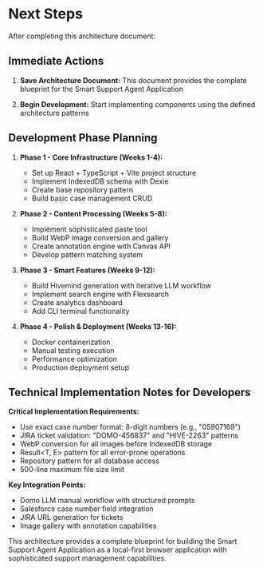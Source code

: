 # Next Steps

After completing this architecture document:

## Immediate Actions
1. **Save Architecture Document:** This document provides the complete blueprint for the Smart Support Agent Application

2. **Begin Development:** Start implementing components using the defined architecture patterns

## Development Phase Planning
1. **Phase 1 - Core Infrastructure (Weeks 1-4):**
   - Set up React + TypeScript + Vite project structure
   - Implement IndexedDB schema with Dexie
   - Create base repository pattern
   - Build basic case management CRUD

2. **Phase 2 - Content Processing (Weeks 5-8):**
   - Implement sophisticated paste tool
   - Build WebP image conversion and gallery
   - Create annotation engine with Canvas API
   - Develop pattern matching system

3. **Phase 3 - Smart Features (Weeks 9-12):**
   - Build Hivemind generation with iterative LLM workflow
   - Implement search engine with Flexsearch
   - Create analytics dashboard
   - Add CLI terminal functionality

4. **Phase 4 - Polish & Deployment (Weeks 13-16):**
   - Docker containerization
   - Manual testing execution
   - Performance optimization
   - Production deployment setup

## Technical Implementation Notes for Developers

**Critical Implementation Requirements:**
- Use exact case number format: 8-digit numbers (e.g., "05907169")
- JIRA ticket validation: "DOMO-456837" and "HIVE-2263" patterns
- WebP conversion for all images before IndexedDB storage
- Result<T, E> pattern for all error-prone operations
- Repository pattern for all database access
- 500-line maximum file size limit

**Key Integration Points:**
- Domo LLM manual workflow with structured prompts
- Salesforce case number field integration
- JIRA URL generation for tickets
- Image gallery with annotation capabilities

This architecture provides a complete blueprint for building the Smart Support Agent Application as a local-first browser application with sophisticated support management capabilities.